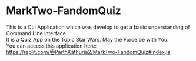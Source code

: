 # MarkTwo-FandomQuiz
This is a CLI Application which was develop to get a basic understanding of Command Line interface.
<br>
It is a Quiz App on the Topic Star Wars. May the Force be with You.
<br>
You can access this application here: https://replit.com/@ParthKathuria2/MarkTwo-FandomQuiz#index.js

